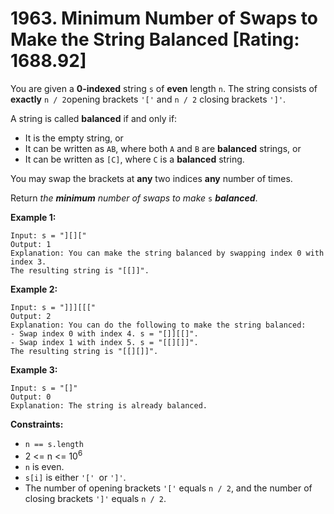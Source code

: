 # 1963. Minimum Number of Swaps to Make the String Balanced [Rating: 1688.92]

You are given a **0-indexed** string `s` of **even** length `n`. The string consists of **exactly** `n / 2`opening brackets `'['` and `n / 2` closing brackets `']'`.

A string is called **balanced** if and only if:

- It is the empty string, or
- It can be written as `AB`, where both `A` and `B` are **balanced** strings, or
- It can be written as `[C]`, where `C` is a **balanced** string.

You may swap the brackets at **any** two indices **any** number of times.

Return *the **minimum** number of swaps to make* `s` ***balanced***.

 

**Example 1:**

```
Input: s = "][]["
Output: 1
Explanation: You can make the string balanced by swapping index 0 with index 3.
The resulting string is "[[]]".
```

**Example 2:**

```
Input: s = "]]][[["
Output: 2
Explanation: You can do the following to make the string balanced:
- Swap index 0 with index 4. s = "[]][[]".
- Swap index 1 with index 5. s = "[[][]]".
The resulting string is "[[][]]".
```

**Example 3:**

```
Input: s = "[]"
Output: 0
Explanation: The string is already balanced.
```

 

**Constraints:**

- `n == s.length`
- 2 <= n <= 10<sup>6</sup>
- `n` is even.
- `s[i]` is either `'[' `or `']'`.
- The number of opening brackets `'['` equals `n / 2`, and the number of closing brackets `']'` equals `n / 2`.